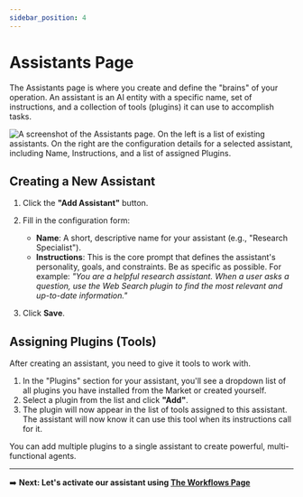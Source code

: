 ```yaml
---
sidebar_position: 4
---
```


# Assistants Page

The Assistants page is where you create and define the "brains" of your operation. An assistant is an AI entity with a specific name, set of instructions, and a collection of tools (plugins) it can use to accomplish tasks.

![A screenshot of the Assistants page. On the left is a list of existing assistants. On the right are the configuration details for a selected assistant, including Name, Instructions, and a list of assigned Plugins.](../assets/configured-assistant.png)

## Creating a New Assistant

1.  Click the **"Add Assistant"** button.
2.  Fill in the configuration form:
    * **Name**: A short, descriptive name for your assistant (e.g., "Research Specialist").
    * **Instructions**: This is the core prompt that defines the assistant's personality, goals, and constraints. Be as specific as possible. For example: *"You are a helpful research assistant. When a user asks a question, use the Web Search plugin to find the most relevant and up-to-date information."*

3.  Click **Save**.

## Assigning Plugins (Tools)

After creating an assistant, you need to give it tools to work with.

1.  In the "Plugins" section for your assistant, you'll see a dropdown list of all plugins you have installed from the Market or created yourself.
2.  Select a plugin from the list and click **"Add"**.
3.  The plugin will now appear in the list of tools assigned to this assistant. The assistant will now know it can use this tool when its instructions call for it.

You can add multiple plugins to a single assistant to create powerful, multi-functional agents.

---

➡️ **Next: Let's activate our assistant using [The Workflows Page](./workflows-page.md)**

